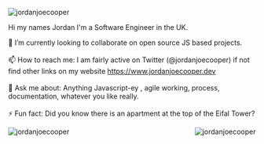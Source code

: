 <p align="left"> <img src="https://komarev.com/ghpvc/?username=jordanjoecooper" alt="jordanjoecooper" /> </p>

Hi my names Jordan I'm a Software Engineer in the UK.
<!--
**jordanjoecooper/jordanjoecooper** is a ✨ _special_ ✨ repository because its `README.md` (this file) appears on your GitHub profile.

- 🔭 I’m currently working on ...
- 🌱 I’m currently learning ...
- 👯 I’m looking to collaborate on ...
- 🤔 I’m looking for help with ...
- 😄 Pronouns: ...
-->

👯 I’m currently looking to collaborate on open source JS based projects.
<br /><br />
📫 How to reach me: I am fairly active on Twitter (@jordanjoecooper) if not find other links on my website https://www.jordanjoecooper.dev
<br />
<br />
💬 Ask me about: Anything Javascript-ey , agile working, process, documentation, whatever you like really.
<br />
<br />
⚡ Fun fact: Did you know there is an apartment at the top of the Eifal Tower?

<p>
  <img align="left" src="https://github-readme-stats.vercel.app/api/top-langs/?username=jordanjoecooper&layout=compact&hide=html" alt="jordanjoecooper" />
  <img align="right" src="https://github-readme-stats.vercel.app/api?username=jordanjoecooper&show_icons=true" alt="jordanjoecooper" /></p>
